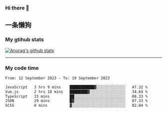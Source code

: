 ### Hi there 👋

## 一条懒狗
<!--
**kiss-me-quickly/kiss-me-quickly** is a ✨ _special_ ✨ repository because its `README.md` (this file) appears on your GitHub profile.

Here are some ideas to get you started:

- 🔭 I’m currently working on ...
- 🌱 I’m currently learning ...
- 👯 I’m looking to collaborate on ...
- 🤔 I’m looking for help with ...
- 💬 Ask me about ...
- 📫 How to reach me: ...
- 😄 Pronouns: ...
- ⚡ Fun fact: ...
-->


### My gtihub stats

[![Anurag's github stats](https://github-readme-stats.vercel.app/api?username=kiss-me-quickly)](https://github.com/anuraghazra/github-readme-stats)

***

### My code time

<!--START_SECTION:waka-->

```txt
From: 12 September 2023 - To: 19 September 2023

JavaScript   3 hrs 9 mins    ███████████▓░░░░░░░░░░░░░   47.32 %
Vue.js       2 hrs 18 mins   ████████▓░░░░░░░░░░░░░░░░   34.64 %
TypeScript   33 mins         ██░░░░░░░░░░░░░░░░░░░░░░░   08.33 %
JSON         29 mins         █▓░░░░░░░░░░░░░░░░░░░░░░░   07.33 %
SCSS         8 mins          ▓░░░░░░░░░░░░░░░░░░░░░░░░   02.04 %
```

<!--END_SECTION:waka-->
